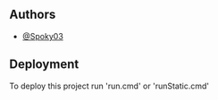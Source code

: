 
## Authors

- [@Spoky03](https://www.github.com/Spoky03)


## Deployment

To deploy this project run 'run.cmd' or 'runStatic.cmd'



